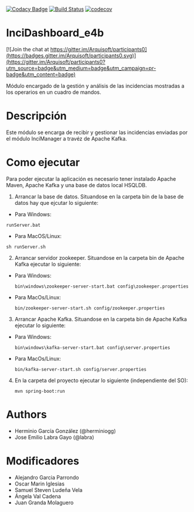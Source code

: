 [![Codacy Badge](https://api.codacy.com/project/badge/Grade/e9d0acdac1f4427698134e010ffbd3fe)](https://www.codacy.com/app/AlexGPlay/InciDashboard_e4b?utm_source=github.com&amp;utm_medium=referral&amp;utm_content=Arquisoft/InciDashboard_e4b&amp;utm_campaign=Badge_Grade)
[![Build Status](https://travis-ci.org/Arquisoft/InciDashboard_e4b.svg?branch=master)](https://travis-ci.org/Arquisoft/InciDashboard_e4b)
[![codecov](https://codecov.io/gh/Arquisoft/InciDashboard_e4b/branch/master/graph/badge.svg)](https://codecov.io/gh/Arquisoft/InciDashboard_e4b)


# InciDashboard_e4b

[![Join the chat at https://gitter.im/Arquisoft/participants0](https://badges.gitter.im/Arquisoft/participants0.svg)](https://gitter.im/Arquisoft/participants0?utm_source=badge&utm_medium=badge&utm_campaign=pr-badge&utm_content=badge)

Módulo encargado de la gestión y análisis de las incidencias mostradas a los operarios en un cuadro de mandos.

# Descripción
Este módulo se encarga de recibir y gestionar las incidencias enviadas por el módulo InciManager a travéz de Apache Kafka. 

# Como ejecutar

Para poder ejecutar la aplicación es necesario tener instalado Apache Maven, Apache Kafka y una base de datos local HSQLDB.

1. Arrancar la base de datos. Situandose en la carpeta bin de la base de datos hay que ejcutar lo siguiente:
* Para Windows:
```
runServer.bat
```
* Para MacOS/Linux:
```
sh runServer.sh
```

2. Arrancar servidor zookeeper. Situandose en la carpeta bin de Apache Kafka ejecutar lo siguiente:
  * Para Windows:
    ```
    bin\windows\zookeeper-server-start.bat config\zookeeper.properties
    ```
  * Para MacOs/Linux:
    ```
    bin/zookeeper-server-start.sh config/zookeeper.properties
    ```

3. Arrancar Apache Kafka. Situandose en la carpeta bin de Apache Kafka ejecutar lo siguiente:
  * Para Windows:
    ```
    bin\windows\kafka-server-start.bat config\server.properties
    ```
  * Para MacOs/Linux:
    ```
    bin/kafka-server-start.sh config/server.properties
    ``` 

4. En la carpeta del proyecto ejecutar lo siguiente (independiente del SO):
    ```
    mvn spring-boot:run
    ``` 

# Authors

- Herminio García González (@herminiogg)
- Jose Emilio Labra Gayo (@labra)

# Modificadores

- Alejandro Garcia Parrondo
- Oscar Marin Iglesias
- Samuel Steven Ludeña Vela
- Ángela Val Cadena
- Juan Granda Molaguero
